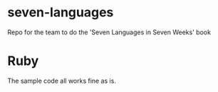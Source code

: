 # seven-languages

Repo for the team to do the 'Seven Languages in Seven Weeks' book

# Ruby

The sample code all works fine as is.
